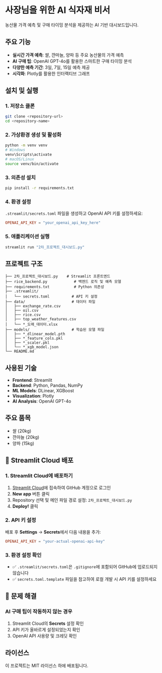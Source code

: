 # 사장님을 위한 AI 식자재 비서

농산물 가격 예측 및 구매 타이밍 분석을 제공하는 AI 기반 대시보드입니다.

## 주요 기능

- **실시간 가격 예측**: 쌀, 깐마늘, 양파 등 주요 농산물의 가격 예측
- **AI 구매 팁**: OpenAI GPT-4o를 활용한 스마트한 구매 타이밍 분석
- **다양한 예측 기간**: 3일, 7일, 15일 예측 제공
- **시각화**: Plotly를 활용한 인터랙티브 그래프

## 설치 및 실행

### 1. 저장소 클론
```bash
git clone <repository-url>
cd <repository-name>
```

### 2. 가상환경 생성 및 활성화
```bash
python -m venv venv
# Windows
venv\Scripts\activate
# macOS/Linux
source venv/bin/activate
```

### 3. 의존성 설치
```bash
pip install -r requirements.txt
```

### 4. 환경 설정
`.streamlit/secrets.toml` 파일을 생성하고 OpenAI API 키를 설정하세요:
```toml
OPENAI_API_KEY = "your_openai_api_key_here"
```

### 5. 애플리케이션 실행
```bash
streamlit run "2차_프로젝트_대시보드.py"
```

## 프로젝트 구조

```
├── 2차_프로젝트_대시보드.py    # Streamlit 프론트엔드
├── rice_backend.py            # 백엔드 로직 및 예측 모델
├── requirements.txt           # Python 의존성
├── .streamlit/
│   └── secrets.toml          # API 키 설정
├── data/                     # 데이터 파일
│   ├── exchange_rate.csv
│   ├── oil.csv
│   ├── rice.csv
│   ├── top_weather_features.csv
│   └── *_도매_데이터.xlsx
├── models/                   # 학습된 모델 파일
│   ├── *_dlinear_model.pth
│   ├── *_feature_cols.pkl
│   ├── *_scaler.pkl
│   └── *_xgb_model.json
└── README.md
```

## 사용된 기술

- **Frontend**: Streamlit
- **Backend**: Python, Pandas, NumPy
- **ML Models**: DLinear, XGBoost
- **Visualization**: Plotly
- **AI Analysis**: OpenAI GPT-4o

## 주요 품목

- 쌀 (20kg)
- 깐마늘 (20kg) 
- 양파 (15kg)

## 🚀 Streamlit Cloud 배포

### 1. Streamlit Cloud에 배포하기

1. [Streamlit Cloud](https://share.streamlit.io/)에 접속하여 GitHub 계정으로 로그인
2. **New app** 버튼 클릭
3. Repository 선택 및 메인 파일 경로 설정: `2차_프로젝트_대시보드.py`
4. **Deploy!** 클릭

### 2. API 키 설정

배포 후 **Settings** → **Secrets**에서 다음 내용을 추가:

```toml
OPENAI_API_KEY = "your-actual-openai-api-key"
```

### 3. 환경 설정 확인

- ✅ `.streamlit/secrets.toml`은 `.gitignore`에 포함되어 GitHub에 업로드되지 않습니다
- ✅ `secrets.toml.template` 파일을 참고하여 로컬 개발 시 API 키를 설정하세요

## 🔧 문제 해결

### AI 구매 팁이 작동하지 않는 경우
1. Streamlit Cloud의 **Secrets** 설정 확인
2. API 키가 올바르게 설정되었는지 확인
3. OpenAI API 사용량 및 크레딧 확인

## 라이선스

이 프로젝트는 MIT 라이선스 하에 배포됩니다.